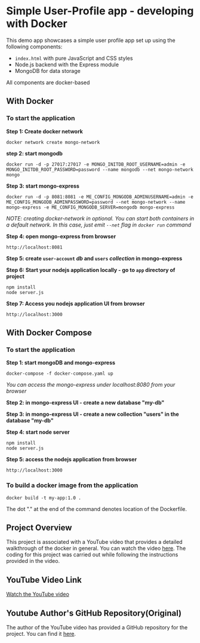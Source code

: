 # Simple User-Profile app - developing with Docker

This demo app showcases a simple user profile app set up using the following components:
- `index.html` with pure JavaScript and CSS styles
- Node.js backend with the Express module
- MongoDB for data storage

All components are docker-based

## With Docker

### To start the application

**Step 1: Create docker network**

    docker network create mongo-network 

**step 2: start mongodb** 

    docker run -d -p 27017:27017 -e MONGO_INITDB_ROOT_USERNAME=admin -e MONGO_INITDB_ROOT_PASSWORD=password --name mongodb --net mongo-network mongo    

**Step 3: start mongo-express**
    
    docker run -d -p 8081:8081 -e ME_CONFIG_MONGODB_ADMINUSERNAME=admin -e ME_CONFIG_MONGODB_ADMINPASSWORD=password --net mongo-network --name mongo-express -e ME_CONFIG_MONGODB_SERVER=mongodb mongo-express   

_NOTE: creating docker-network in optional. You can start both containers in a default network. In this case, just emit `--net` flag in `docker run` command_

**Step 4: open mongo-express from browser**

    http://localhost:8081

**Step 5: create `user-account` _db_ and `users` _collection_ in mongo-express**

**Step 6: Start your nodejs application locally - go to `app` directory of project**

    npm install 
    node server.js
    
**Step 7: Access you nodejs application UI from browser**

    http://localhost:3000

## With Docker Compose

### To start the application

**Step 1: start mongoDB and mongo-express**

    docker-compose -f docker-compose.yaml up
    
_You can access the mongo-express under localhost:8080 from your browser_
    
**Step 2: in mongo-express UI - create a new database "my-db"**

**Step 3: in mongo-express UI - create a new collection "users" in the database "my-db"**      
    
**Step 4: start node server**

    npm install
    node server.js
    
**Step 5: access the nodejs application from browser**

    http://localhost:3000

### To build a docker image from the application

    docker build -t my-app:1.0 .       
    
The dot "." at the end of the command denotes location of the Dockerfile.

## Project Overview

This project is associated with a YouTube video that provides a detailed walkthrough of the docker in general. You can watch the video [here](https://www.youtube.com/watch?v=3c-iBn73dDE&t=1926s). The coding for this project was carried out while following the instructions provided in the video.

## YouTube Video Link

[Watch the YouTube video](https://www.youtube.com/watch?v=3c-iBn73dDE&t=1926s)

## Youtube Author's GitHub Repository(Original)

The author of the YouTube video has provided a GitHub repository for the project. You can find it [here](https://gitlab.com/nanuchi/techworld-js-docker-demo-app/-/tree/master#demo-app-developing-with-docker).

